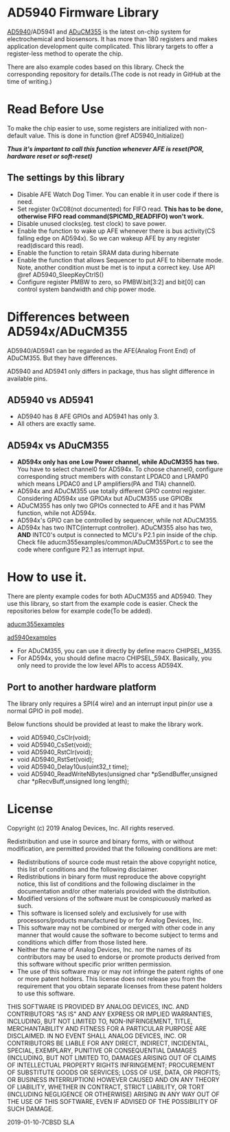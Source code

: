 AD5940 Firmware Library
======================================================
[AD5940](https://www.analog.com/en/products/ad5940.html)/AD5941 and [ADuCM355](https://www.analog.com/en/products/aducm355.html) is the latest on-chip system for electrochemical and biosensors. It has more than 180 registers and makes application development quite complicated. This library targets to offer a register-less method to operate the chip.

There are also example codes based on this library. Check the corresponding repository for details.(The code is not ready in GitHub at the time of writing.)
# Read Before Use

To make the chip easier to use, some registers are initialized with non-default value. This is done in function @ref AD5940_Initialize()

***Thus it's important to call this function whenever AFE is reset(POR, hardware reset or soft-reset)***

## The settings by this library
- Disable AFE Watch Dog Timer. You can enable it in user code if there is need.
- Set register 0xC08(not documented) for FIFO read. **This has to be done, otherwise FIFO read command(SPICMD_READFIFO) won't work.**
- Disable unused clocks(eg. test clock) to save power.
- Enable the function to wake up AFE whenever there is bus activity(CS falling edge on AD594x). So we can wakeup AFE by any register read(discard this read).
- Enable the function to retain SRAM data during hibernate
- Enable the function that allows Sequencer to put AFE to hibernate mode. Note, another condition must be met is to input a correct key. Use API @ref AD5940_SleepKeyCtrlS()
- Configure register PMBW to zero, so PMBW.bit[3:2] and bit[0] can control system bandwidth and chip power mode.

# Differences between AD594x/ADuCM355
AD5940/AD5941 can be regarded as the AFE(Analog Front End) of ADuCM355. But they have differences.

AD5940 and AD5941 only differs in package, thus has slight difference in available pins.
## AD5940 vs AD5941
- AD5940 has 8 AFE GPIOs and AD5941 has only 3.
- All others are exactly same.
## AD594x vs ADuCM355
- **AD594x only has one Low Power channel, while ADuCM355 has two.** You have to select channel0 for AD594x. To choose channel0, configure corresponding struct members with constant LPDAC0 and LPAMP0 which means LPDAC0 and LP amplifiers(PA and TIA) channel0.
- AD594x and ADuCM355 use totally different GPIO control register. Considering AD594x use GPIOAx but ADuCM355 use GPIOBx
- ADuCM355 has only two GPIOs connected to AFE and it has PWM function, while not AD594x.
- AD594x's GPIO can be controlled by sequencer,  while not ADuCM355.
- AD594x has two INTC(interrupt controller). ADuCM355 also has two, **AND** INTC0's output is connected to MCU's P2.1 pin inside of the chip. Check file aducm355examples/common/ADuCM355Port.c to see the code where configure P2.1 as interrupt input.

# How to use it.
There are plenty example codes for both ADuCM355 and AD5940. They use this library, so start from the example code is easier. Check the repositories below for example code(To be added).

[aducm355examples]()

[ad5940examples]()

- For ADuCM355, you can use it directly by define macro CHIPSEL_M355. 
- For AD594x, you should define macro CHIPSEL_594X. Basically, you only need to provide the low level APIs to access AD594X.

## Port to another hardware platform
The library only requires a SPI(4 wire) and an interrupt input pin(or use a normal GPIO in poll mode).

Below functions should be provided at least to make the library work.

- void      AD5940_CsClr(void);
- void      AD5940_CsSet(void);
- void      AD5940_RstClr(void);
- void      AD5940_RstSet(void);
- void      AD5940_Delay10us(uint32_t time);
- void      AD5940_ReadWriteNBytes(unsigned char *pSendBuffer,unsigned char *pRecvBuff,unsigned long length);

# License
Copyright (c) 2019 Analog Devices, Inc.  All rights reserved.

Redistribution and use in source and binary forms, with or without modification, are permitted provided that the following conditions are met:
  - Redistributions of source code must retain the above copyright notice, this list of conditions and the following disclaimer.
  - Redistributions in binary form must reproduce the above copyright notice, this list of conditions and the following disclaimer in the documentation and/or other materials provided with the distribution.  
  - Modified versions of the software must be conspicuously marked as such.
  - This software is licensed solely and exclusively for use with processors/products manufactured by or for Analog Devices, Inc.
  - This software may not be combined or merged with other code in any manner that would cause the software to become subject to terms and conditions which differ from those listed here.
  - Neither the name of Analog Devices, Inc. nor the names of its contributors may be used to endorse or promote products derived from this software without specific prior written permission.
  - The use of this software may or may not infringe the patent rights of one or more patent holders.  This license does not release you from the requirement that you obtain separate licenses from these patent holders to use this software.

THIS SOFTWARE IS PROVIDED BY ANALOG DEVICES, INC. AND CONTRIBUTORS "AS IS" AND ANY EXPRESS OR IMPLIED WARRANTIES, INCLUDING, BUT NOT LIMITED TO, NON-INFRINGEMENT, TITLE, MERCHANTABILITY AND FITNESS FOR A PARTICULAR PURPOSE ARE DISCLAIMED. IN NO EVENT SHALL ANALOG DEVICES, INC. OR CONTRIBUTORS BE LIABLE FOR ANY DIRECT, INDIRECT, INCIDENTAL, SPECIAL, EXEMPLARY, PUNITIVE OR CONSEQUENTIAL DAMAGES (INCLUDING, BUT NOT LIMITED TO, DAMAGES ARISING OUT OF CLAIMS OF INTELLECTUAL PROPERTY RIGHTS INFRINGEMENT; PROCUREMENT OF SUBSTITUTE GOODS OR SERVICES; LOSS OF USE, DATA, OR PROFITS; OR BUSINESS INTERRUPTION) HOWEVER CAUSED AND ON ANY THEORY OF LIABILITY, WHETHER IN CONTRACT, STRICT LIABILITY, OR TORT (INCLUDING NEGLIGENCE OR OTHERWISE) ARISING IN ANY WAY OUT OF THE USE OF THIS SOFTWARE, EVEN IF ADVISED OF THE POSSIBILITY OF SUCH DAMAGE.

2019-01-10-7CBSD SLA
